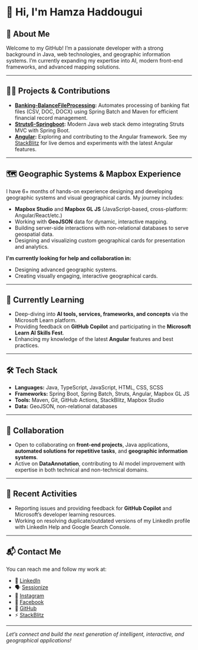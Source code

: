 # 👋 Hi, I'm Hamza Haddougui

## 🚀 About Me

Welcome to my GitHub! I’m a passionate developer with a strong background in Java, web technologies, and geographic information systems. I’m currently expanding my expertise into AI, modern front-end frameworks, and advanced mapping solutions.

---

## 🧑‍💻 Projects & Contributions

- **[Banking-BalanceFileProcessing](https://github.com/haddouguihamza/Banking-BalanceFileProcessing):** Automates processing of banking flat files (CSV, DOC, DOCX) using Spring Batch and Maven for efficient financial record management.
- **[Struts6-Springboot](https://github.com/haddouguihamza/Struts6-Springboot):** Modern Java web stack demo integrating Struts MVC with Spring Boot.
- **[Angular](https://github.com/angular/angular):** Exploring and contributing to the Angular framework. See my [StackBlitz](https://stackblitz.com/) for live demos and experiments with the latest Angular features.

---

## 🗺️ Geographic Systems & Mapbox Experience

I have 6+ months of hands-on experience designing and developing geographic systems and visual geographical cards. My journey includes:

- **Mapbox Studio** and **Mapbox GL JS** (JavaScript-based, cross-platform: Angular/React/etc.)
- Working with **GeoJSON** data for dynamic, interactive mapping.
- Building server-side interactions with non-relational databases to serve geospatial data.
- Designing and visualizing custom geographical cards for presentation and analytics.

**I'm currently looking for help and collaboration in:**  
- Designing advanced geographic systems.
- Creating visually engaging, interactive geographical cards.

---

## 🌱 Currently Learning

- Deep-diving into **AI tools, services, frameworks, and concepts** via the Microsoft Learn platform.
- Providing feedback on **GitHub Copilot** and participating in the **Microsoft Learn AI Skills Fest**.
- Enhancing my knowledge of the latest **Angular** features and best practices.

---

## 🛠️ Tech Stack

- **Languages:** Java, TypeScript, JavaScript, HTML, CSS, SCSS
- **Frameworks:** Spring Boot, Spring Batch, Struts, Angular, Mapbox GL JS
- **Tools:** Maven, Git, GitHub Actions, StackBlitz, Mapbox Studio
- **Data:** GeoJSON, non-relational databases

---

## 🤝 Collaboration

- Open to collaborating on **front-end projects**, Java applications, **automated solutions for repetitive tasks**, and **geographic information systems**.
- Active on **DataAnnotation**, contributing to AI model improvement with expertise in both technical and non-technical domains.

---

## 📢 Recent Activities

- Reporting issues and providing feedback for **GitHub Copilot** and Microsoft’s developer learning resources.
- Working on resolving duplicate/outdated versions of my LinkedIn profile with LinkedIn Help and Google Search Console.

---

## 📬 Contact Me

You can reach me and follow my work at:

- 🔗 [LinkedIn](#)
- 🗣️ [Sessionize](#)
- 📸 [Instagram](#)
- 📘 [Facebook](#)
- 🐙 [GitHub](https://github.com/haddouguihamza)
- ⚡ [StackBlitz](#)

---

*Let’s connect and build the next generation of intelligent, interactive, and geographical applications!*
